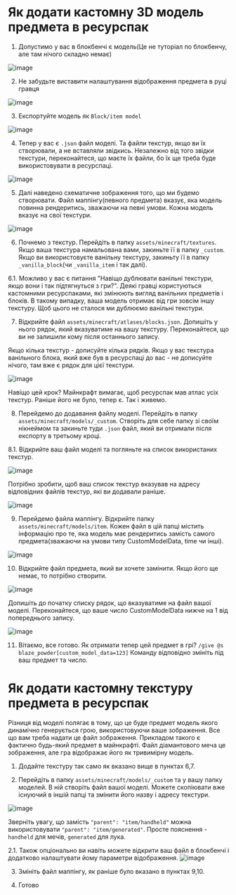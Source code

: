 # Як додати кастомну 3D модель предмета в ресурспак
 1. Допустимо у вас в блокбенчі є модель(Це не туторіал по блокбенчу, але там нічого складно немає)
 
 ![image](images/add_model/1.jpg)
 
 2. Не забудьте виставити налаштування відображення предмета в руці гравця
 
 ![image](images/add_model/2.jpg)
 
 3. Експортуйте модель як `Block/item model`
 
 ![image](images/add_model/3.jpg)

 4. Тепер у вас є `.json` файл моделі. Та файли текстур, якщо ви їх створювали, а не вставляли звідкись. Незалежно від того звідки текстури, переконайтеся, що маєте їх файли, бо їх ще треба буде використовувати в ресурспаці. 
 
 ![image](images/add_model/4.jpg)
 
 5. Далі наведено схематичне зображення того, що ми будемо створювати. Файл маппінгу(певного предмета) вказує, яка модель повинна рендеритись, зважаючи на певні умови. Кожна модель вказує на свої текстури.
 
 ![image](images/add_model/5.jpg)
 
 6. Почнемо з текстур. Перейдіть в папку `assets/minecraft/textures`.
 Якщо ваша текстура намальована вами, закиньте її в папку `_custom`.
 Якщо ви використовуєте ванільну текстуру, закиньту її в папку `_vanilla_block`(чи `_vanilla_item` і так далі).
 
 6.1. Можливо у вас є питання "Навіщо дублювати ванільні текстури, якщо вони і так підтягнуться з гри?".
 Деякі гравці користуються кастомними ресурспаками, які змінюють вигляд ванільних предметів і блоків.
 В такому випадку, ваша модель отримає від гри зовсім іншу текстуру. Щоб цього не сталося ми дублюємо ванільні текстури.
 
 7. Відкрийте файл `assets/minecraft/atlases/blocks.json`.
 Допишіть у нього рядок, який вказуватиме на вашу текстуру.
 Переконайтеся, що ви не залишили кому після останнього запису.
 
 Якщо кілька текстур - дописуйте кілька рядків.
 Якщо у вас текстура ванільного блока, який вже був в ресурспаці до вас - не дописуйте нічого, там вже є рядок для цієї текстури.
 
 ![image](images/add_model/7.jpg)
 
 Навіщо цей крок? Майнкрафт вимагає, щоб ресурспак мав атлас усіх текстур. Раніше його не було, тепер є. Так і живемо.
 
 8. Перейдемо до додавання файлу моделі. Перейдіть в папку `assets/minecraft/models/_custom`.
 Створіть для себе папку зі своїм нікнеймом та закиньте туди `.json` файл, який ви отримали після експорту в третьому кроці.
 
 8.1. Відкрийте ваш файл моделі та погляньте на список використаних текстур.
 
 ![image](images/add_model/8_1.jpg)
 
 Потрібно зробити, щоб ваш список текстур вказував на адресу відповідних файлів текстур, які ви додавали раніше.
 
 ![image](images/add_model/8_2.jpg)
 
 9. Перейдемо файла маппінгу.
 Відкрийте папку `assets/minecraft/models/item`.
 Кожен файл в цій папці містить інформацію про те, яка модель має рендеритись замість самого предмета(зважаючи на умови типу CustomModelData, time чи інші). 
 
 ![image](images/add_model/9.jpg)
 
 10. Відкрийте файл предмета, який ви хочете замінити. Якщо його ще немає, то потрібно створити.
 
 ![image](images/add_model/10_1.jpg)
 
 Допишіть до початку списку рядок, що вказуватиме на файл вашої моделі.
 Переконайтеся, що ваше число CustomModelData нижче на 1 від попереднього запису.
 
 ![image](images/add_model/10_2.jpg)
 
 11. Вітаємо, все готово. Як отримати тепер цей предмет в грі?
 `/give @s blaze_powder[custom_model_data=123]`
 Команду відповідно змініть під ваш предмет та число.
 
 # Як додати кастомну текстуру предмета в ресурспак
 Різниця від моделі полягає в тому, що це буде предмет модель якого динамічно генерується грою, використовуючи ваше зображення.
 Все що вам треба надати це файл зображення.
 Прикладом такого є фактично будь-який предмет в майнкрафті.
 Файл діамантового меча це зображення, але гра відображає його як тривимірну модель.
 
 1. Додайте текстуру так само як вказано вище в пунктах 6,7.
 
 2. Перейдіть в папку `assets/minecraft/models/_custom` та у вашу папку моделей.
 В ній створіть файл вашої моделі.
 Можете скопіювати вже існуючий в іншій папці та змінити його назву і адресу текстури.
 
 ![image](images/add_model/2d_1.jpg)
 
 Зверніть увагу, що замість `"parent": "item/handheld"` можна використовувати `"parent": "item/generated"`.
 Просте пояснення - `handheld` для мечів, `generated` для лука. 
 
 2.1. Також опціонально ви навіть можете відкрити ваш файл в блокбенчі і додатково налаштувати йому параметри відображення.
 ![image](images/add_model/2d_2.jpg)
 
 3. Змініть файл маппінгу, як раніше було вказано в пунктах 9,10.
 
 4. Готово